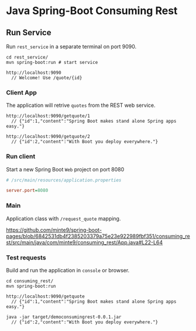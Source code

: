 # Java Spring-Boot Consuming Rest

## Run Service

Run `rest_service` in a separate terminal on port 9090.

~~~
cd rest_service/
mvn spring-boot:run # start service

http://localhost:9090
  // Welcome! Use /quote/{id}
~~~

### Client App

The application will retrive `quotes` from the REST web service.

~~~
http://localhost:9090/getquote/1
  // {"id":1,"content":"Spring Boot makes stand alone Spring apps easy."}

http://localhost:9090/getquote/2
  // {"id":2,"content":"With Boot you deploy everywhere."}
~~~

### Run client

Start a new Spring Boot `Web` project on port 8080

~~~ini
# /src/main/resources/application.properties

server.port=8080
~~~

### Main

Application class with `/request_quote` mapping.

https://github.com/minte9/spring-boot-pages/blob/6842531db4f2385203379a75e23e922989fbf351/consuming_rest/src/main/java/com/minte9/consuming_rest/App.java#L22-L64


### Test requests

Build and run the application in `console` or browser.

~~~
cd consuming_rest/
mvn spring-boot:run

http://localhost:9090/getquote
  // {"id":1,"content":"Spring Boot makes stand alone Spring apps easy."}

java -jar target/democonsumingrest-0.0.1.jar 
  // {"id":2,"content":"With Boot you deploy everywhere."}
~~~

